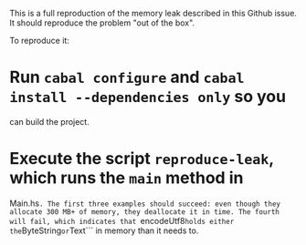 This is a full reproduction of the memory leak described in this Github
issue. It should reproduce the problem "out of the box".

To reproduce it:

# Run ```cabal configure``` and ```cabal install --dependencies only``` so you
  can build the project.

# Execute the script ```reproduce-leak```, which runs the ```main``` method in
  Main.hs```. The first three examples should succeed: even though they allocate
  300 MB+ of memory, they deallocate it in time. The fourth will fail, which
  indicates that ```encodeUtf8``` holds either the ```ByteString``` or
  ```Text``` in memory than it needs to.
